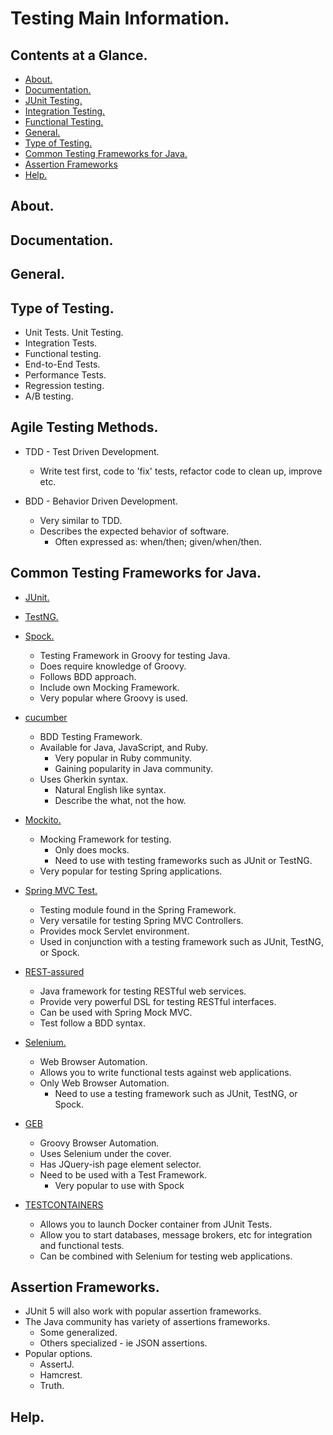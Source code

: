 # Testing Main Information.





## Contents at a Glance.
* [About.](#about)
* [Documentation.](#documentation)
* [JUnit Testing.](junit-testing.md)
* [Integration Testing.](integration-testing.md)
* [Functional Testing.](functional-testing.md)
* [General.](#general)
* [Type of Testing.](#type-of-testing)
* [Common Testing Frameworks for Java.](#common-testing-frameworks-for-java)
* [Assertion Frameworks](#assertion-frameworks)
* [Help.](#help)





## About.





## Documentation.





## General.





## Type of Testing.
* Unit Tests. Unit Testing.
* Integration Tests.
* Functional testing.
* End-to-End Tests.
* Performance Tests.
* Regression testing.
* A/B testing.





## Agile Testing Methods.
* TDD - Test Driven Development.
  * Write test first, code to 'fix' tests, refactor code to clean up, improve etc.
  
* BDD - Behavior Driven Development.
  * Very similar to TDD.
  * Describes the expected behavior of software.
    * Often expressed as: when/then; given/when/then.





## Common Testing Frameworks for Java.
* [JUnit.]()
* [TestNG.]()
* [Spock.]()
  * Testing Framework in Groovy for testing Java.
  * Does require knowledge of Groovy.
  * Follows BDD approach.
  * Include own Mocking Framework.
  * Very popular where Groovy is used.
  
* [cucumber]()
  * BDD Testing Framework.
  * Available for Java, JavaScript, and Ruby.
    * Very popular in Ruby community.
    * Gaining popularity in Java community.
  * Uses Gherkin syntax.
    * Natural English like syntax.
    * Describe the what, not the how.
    
* [Mockito.]()
  * Mocking Framework for testing.
    * Only does mocks.
    * Need to use with testing frameworks such as JUnit or TestNG.
  * Very popular for testing Spring applications.
  
* [Spring MVC Test.]()
  * Testing module found in the Spring Framework.
  * Very versatile for testing Spring MVC Controllers.
  * Provides mock Servlet environment.
  * Used in conjunction with a testing framework such as JUnit, TestNG, or Spock.
  
* [REST-assured]()
  * Java framework for testing RESTful web services.
  * Provide very powerful DSL for testing RESTful interfaces.
  * Can be used with Spring Mock MVC.
  * Test follow a BDD syntax.
  
* [Selenium.]()
  * Web Browser Automation.
  * Allows you to write functional tests against web applications.
  * Only Web Browser Automation.
    * Need to use a testing framework such as JUnit, TestNG, or Spock.
* [GEB]()
  * Groovy Browser Automation.
  * Uses Selenium under the cover.
  * Has JQuery-ish page element selector.
  * Need to be used with a Test Framework.
    * Very popular to use with Spock
* [TESTCONTAINERS]()
  * Allows you to launch Docker container from JUnit Tests.
  * Allow you to start databases, message brokers, etc for integration and functional tests.
  * Can be combined with Selenium for testing web applications.





## Assertion Frameworks.
* JUnit 5 will also work with popular assertion frameworks.
* The Java community has variety of assertions frameworks.
  * Some generalized.
  * Others specialized - ie JSON assertions.
* Popular options.
  * AssertJ.
  * Hamcrest.
  * Truth. 





## Help.
